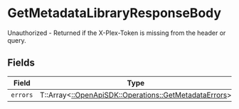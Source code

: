 # GetMetadataLibraryResponseBody

Unauthorized - Returned if the X-Plex-Token is missing from the header or query.


## Fields

| Field                                                                                                 | Type                                                                                                  | Required                                                                                              | Description                                                                                           |
| ----------------------------------------------------------------------------------------------------- | ----------------------------------------------------------------------------------------------------- | ----------------------------------------------------------------------------------------------------- | ----------------------------------------------------------------------------------------------------- |
| `errors`                                                                                              | T::Array<[::OpenApiSDK::Operations::GetMetadataErrors](../../models/operations/getmetadataerrors.md)> | :heavy_minus_sign:                                                                                    | N/A                                                                                                   |